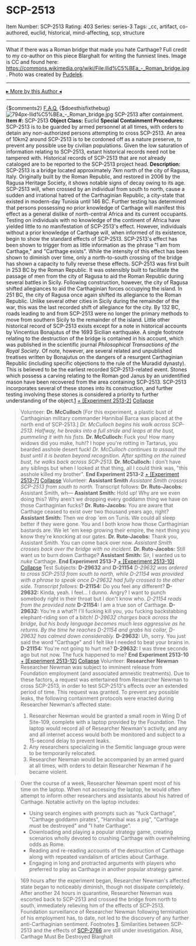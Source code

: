 # SCP-2513
Item Number: SCP-2513
Rating: 403
Series: series-3
Tags: _cc, artifact, co-authored, euclid, historical, mind-affecting, scp, structure

---

What if there was a Roman bridge that made you hate Carthage?
Full credit to my co-author on this piece Blarghalt for writing the funniest lines. Image is CC and found here: <https://commons.wikimedia.org/wiki/File:Ilid%C5%BEa_-_Roman_bridge.jpg> .
Photo was created by [Pudelek](https://commons.wikimedia.org/wiki/User:Pudelek).
* * *
[▸ More by this Author ◂](https://scp-wiki.wikidot.com/dr-cimmerian-s-personnel-file)
* * *
{$comments2}
[F.A.Q.](https://scp-wiki.wikidot.com/component:info-ayers)
{$doesthisfixthebug}
![794px-Ilid%C5%BEa_-_Roman_bridge.jpg](https://scp-wiki.wdfiles.com/local--files/scp-2513/794px-Ilid%C5%BEa_-_Roman_bridge.jpg)
SCP-2513 after containment.
**Item #:** SCP-2513
**Object Class:** Euclid
**Special Containment Procedures:** SCP-2513 is to be guarded by armed personnel at all times, with orders to detain any non-authorized persons attempting to cross SCP-2513. An area of 10km2 around SCP-2513 is to be cordoned off as a nature preserve, to prevent any possible use by civilian populations.
Given the low saturation of information relating to SCP-2513, extant historical records need not be tampered with. Historical records of SCP-2513 that are not already cataloged are to be reported to the SCP-2513 project head.
**Description:** SCP-2513 is a bridge located approximately 7km north of the city of Ragusa, Italy. Originally built by the Roman Republic, and restored in 2006 by the Ragusa Heritage Society, it shows notable signs of decay owing to its age. SCP-2513 will, when crossed by an individual from south to north, cause a sudden and irrational hatred of the Carthaginian Republic, a city-state that existed in modern-day Tunisia until 146 BC.
Further testing has determined that persons possessing no prior knowledge of Carthage will manifest this effect as a general dislike of north-central Africa and its current occupants. Testing on individuals with no knowledge of the continent of Africa have yielded little to no manifestation of SCP-2513's effect. However, individuals without a prior knowledge of Carthage will, when informed of its existence, begin to show the standard effects of SCP-2513.
SCP-2513's effect has been shown to trigger from as little information as the phrase "I am from Carthage," and "Carthage exists". While the intensity of this effect has been shown to diminish over time, only a north-to-south crossing of the bridge has shown a capacity to fully reverse these effects.
SCP-2513 was first built in 253 BC by the Roman Republic. It was ostensibly built to facilitate the passage of men from the city of Ragusa to aid the Roman Republic during several battles in Sicily. Following construction, however, the city of Ragusa shifted allegiances to aid the Carthaginian forces occupying the island. In 251 BC, the city of Ragusa once again shifted its allegiance to the Roman Republic. Unlike several other cities in Sicily during the remainder of the war, this was the last recorded shift of allegiance for the city.
By 132 BC, roads leading to and from SCP-2513 were no longer the primary methods to move from southern Sicily to the remainder of the island. Little other historical record of SCP-2513 exists except for a note in historical accounts by Vincentius Bonajutus of the 1693 Sicilian earthquake. A single footnote relating to the destruction of the bridge is contained in his account, which was published in the scientific journal _Philosophical Transactions of the Royal Society_.
Of note, however, are several related and unpublished treatises written by Bonajutus on the dangers of a resurgent Carthaginian Republic (including specific objections to the rule of the Muradid dynasty). This is believed to be the earliest recorded SCP-2513-related event.
Stones which possess a carving relating to the Roman god Janus by an unidentified mason have been recovered from the area containing SCP-2513. SCP-2513 incorporates several of these stones into its construction, and further testing involving these stones is considered a priority to further understanding of the object.[1](javascript:;)
[\+ [Experiment 2513-2]](javascript:;)
[Collapse](javascript:;)
> Volunteer: **Dr. McCulloch**
> [For this experiment, a plastic bust of Carthaginian military commander Hannibal Barca was placed at the north end of SCP-2513.]
> _Dr. McCulloch begins his walk across SCP-2513. Halfway, he breaks into a full stride and leaps at the bust, pummeling it with his fists._
> **Dr. McCulloch:** Fuck you! How many widows did you make, huh!? I hope you're rotting in Tartarus, you bearded asshole desert fuck!
> _Dr. McCulloch continues to assault the bust until it is beaten beyond recognition. After spitting on the ruined bust, he walks back across SCP-2513._
> **Dr. McCulloch:** I don't have any siblings but when I looked at that thing, all I could think was, "this asshole killed my brother".
> **End Experiment 2513-2**
[\+ [Experiment 2513-7]](javascript:;)
[Collapse](javascript:;)
> Volunteer: **Assistant Smith**
> _Assistant Smith crosses SCP-2513 from south to north._ Transcript follows:
> **Dr. Ruto-Jacobs:** Assistant Smith, wh—
> **Assistant Smith:** Hold up! Why are we even doing this? Why aren't we dropping every goddamn thing we have on those Carthaginian fucks?
> **Dr. Ruto-Jacobs:** You are aware that Carthage ceased to exist over two thousand years ago, right?
> **Assistant Smith:** Then we drop 'em on Tunis. We could all sleep better if they were gone. You and I both know how those Carthaginian bastards are. We let 'em keep growing their empire, the next thing you know they're knocking at our gates.
> **Dr. Ruto-Jacobs:** Thank you, Assistant Smith. You can come back over now.
> _Assistant Smith crosses back over the bridge with no incident._
> **Dr. Ruto-Jacobs:** Still want us to burn down Carthage?
> **Assistant Smith:** Sir, I wanted us to _nuke_ Carthage.
> **End Experiment 2513-7**
[\+ [Experiment 2513-10]](javascript:;)
[Collapse](javascript:;)
> Test Subjects: **D-29632** and **D-21154**
> _D-29632 was ordered to cross SCP-2513 from south to north, while D-21154 was provided with a phrase to speak once D-29632 had fully crossed to the other side. Transcript follows:_
> **D-21154:** Do you feel any different?
> **D-29632:** Kinda, yeah. I feel… I dunno. Angry? I want to punch somebody right in their throat but I don't know who.
> _D-21154 reads from the provided note_
> **D-21154:** I am a true son of Carthage.
> **D-29632:** You're a what?! I'll fucking kill you, you fucking backstabbing elephant-riding son of a bitch!
> _D-29632 charges back across the bridge, but his body language becomes much less aggressive as he returns. By the time he reaches D-21154 and grabs his collar, D-29632 has calmed down considerably._
> **D-29632:** Uh, sorry. You just said the word "Carthage" and I felt like I needed to beat your brains in.
> **D-21154:** You're not going to hurt me?
> **D-29632:** I was three seconds ago but not now. The fuck happened to me?
> **End Experiment 2513-10**
[\+ [Experiment 2513-12]](javascript:;)
[Collapse](javascript:;)
> Volunteer: **Researcher Newman**
> Researcher Newman was subject to imminent release from Foundation employment (and associated amnestic treatments). Due to these factors, a request was entertained from Researcher Newman to cross SCP-2513, in order to test SCP-2513's effects over an extended period of time. This request was granted. To prevent any possible leaks, the following containment protocols were enacted during Researcher Newman's affected state:
>   1. Researcher Newman would be granted a small room in Wing D of Site-109, complete with a laptop provided by the Foundation. The laptop would record all of Researcher Newman's activity, and any and all internet access would both be monitored and subject to a 15-second delay to prevent leaks.
>   2. Any researchers specializing in the Semitic language group were to be temporarily relocated.
>   3. Researcher Newman would be accompanied by an armed guard at all times, with orders to detain Researcher Newman if he became violent.
> 

> Over the course of a week, Researcher Newman spent most of his time on the laptop. When not accessing the laptop, he would often attempt to inform other researchers and assistants about his hatred of Carthage.
> Notable activity on the laptop includes:
>   * Using search engines with prompts such as "fuck Carthage", "Carthage goddamn pirates", "Hannibal was a pig", "Carthage must be destroyed" and "I hate Carthage".
>   * Downloading and playing a popular strategy game, creating scenarios wholly devoted to crushing Carthage with overwhelming odds as Rome.
>   * Reading and re-reading accounts of the destruction of Carthage along with repeated vandalism of articles about Carthage.
>   * Engaging in long and protracted arguments with players who preferred to play as Carthage in another popular strategy game.
> 

> 169 hours after the experiment began, Researcher Newman's affected state began to noticeably diminish, though not dissipate completely. After another 24 hours in quarantine, Researcher Newman was escorted back to SCP-2513 and crossed the bridge from north to south, immediately relieving him of the effects of SCP-2513.
> Foundation surveillance of Researcher Newman following termination of his employment has, to date, not led to the discovery of any further anti-Carthaginian sentiment.
Footnotes
[1](javascript:;). Similarities between SCP-2513 and the effects of [SCP-2766](/scp-2766) are still under investigation.
Also, Carthage Must Be Destroyed
Blarghalt